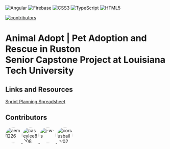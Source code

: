   ![Angular](https://img.shields.io/badge/angular-%23DD0031.svg?style=for-the-badge&logo=angular&logoColor=white)
  ![Firebase](https://img.shields.io/badge/Firebase-039BE5?style=for-the-badge&logo=Firebase&logoColor=white)
  ![CSS3](https://img.shields.io/badge/css3-%231572B6.svg?style=for-the-badge&logo=css3&logoColor=white)
  ![TypeScript](https://img.shields.io/badge/typescript-%23007ACC.svg?style=for-the-badge&logo=typescript&logoColor=white)
  ![HTML5](https://img.shields.io/badge/html5-%23E34F26.svg?style=for-the-badge&logo=html5&logoColor=white)

  [![contributors](https://img.shields.io/badge/Contributors-4-blue)](https://github.com/j-w-s/senior-capstone)

# Animal Adopt | Pet Adoption and Rescue in Ruston<br/>Senior Capstone Project at Louisiana Tech University

## Links and Resources
  [Sprint Planning Spreadsheet](https://docs.google.com/spreadsheets/d/1_6T-ZQahHiYX3u0BWAZIKlBXlH1P0tN7j2BRdPc-34k/edit#gid=672367071)

## Contributors
<a href="https://github.com/aem1226">
  <img src="https://avatars.githubusercontent.com/u/80844596?v=4" alt="aem1226" width="50" height="50" style="border-radius: 50%;">
</a>
<a href="https://github.com/caseylee8008">
  <img src="https://avatars.githubusercontent.com/u/54109216?v=4" alt="caseylee8008" width="50" height="50" style="border-radius: 50%;">
</a>
<a href="https://github.com/j-w-s">
  <img src="https://avatars.githubusercontent.com/u/69388380?v=4" alt="j-w-s" width="50" height="50" style="border-radius: 50%;">
</a>
<a href="https://github.com/cordusbailey02">
  <img src="https://avatars.githubusercontent.com/u/59886296?v=4" alt="cordusbailey02" width="50" height="50" style="border-radius: 50%;">
</a>
